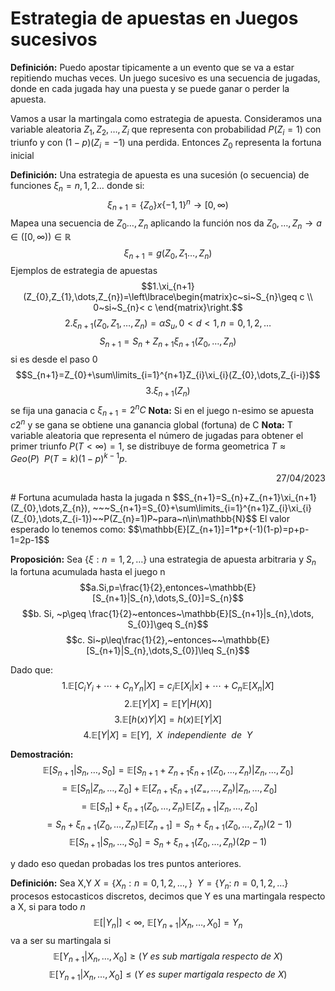 # Estrategia de  apuestas en Juegos sucesivos
**Definición:** Puedo apostar tipicamente a un evento que se va a estar repitiendo muchas veces. Un juego sucesivo es una secuencia de jugadas, donde en cada jugada hay una puesta y se puede ganar o perder la apuesta.

Vamos a usar la martingala como estrategia de apuesta.
Consideramos una variable aleatoria $Z_{1},Z_{2},\dots,Z_{i}$ que representa con probabilidad $P(Z_{i}=1)$ con triunfo y con $(1-p)(Z_{i}=-1)$ una perdida. Entonces $Z_{0}$ representa la fortuna inicial

**Definición:** Una estrategia de apuesta es una sucesión (o secuencia) de funciones $\xi_{n}=n, 1,2\dots$ donde si:
$$\xi_{n+1}=\{Z_{o}\}x\{-1,1\}^{n}\rightarrow[0,\infty)$$
Mapea una secuencia de $Z_{0}\dots, Z_{n}$ aplicando la función nos da $Z_{0},\dots,Z_{n}\rightarrow a\in([0,\infty))\in\mathbb{R}$ 
$$\xi_{n+1}=g(Z_{0},Z_{1}\dots,Z_{n})$$
Ejemplos de estrategia de apuestas
$$1.\xi_{n+1}(Z_{0},Z_{1},\dots,Z_{n})=\left\lbrace\begin{matrix}c~si~S_{n}\geq c \\ 0~si~S_{n}< c \end{matrix}\right.$$
$$2.\xi_{n+1}(Z_{0},Z_{1},\dots,Z_{n})=\alpha S_{u},0<d<1, n=0,1,2,\dots$$
$$S_{n+1}=S_{n}+Z_{n+1}\xi_{n+1}(Z_{0},\dots,Z_n)$$
si es desde el paso 0
$$S_{n+1}=Z_{0}+\sum\limits_{i=1}^{n+1}Z_{i}\xi_{i}(Z_{0},\dots,Z_{i-i})$$
$$3.\xi_{n+1}(Z_{n})$$
se fija una ganacia c $\xi_{n+1}=2^{n}C$
**Nota:** Si en el juego n-esimo se apuesta $c2^{n}$ y se gana se obtiene una ganancia global (fortuna) de C
**Nota:** T variable aleatoria que representa el número de jugadas para obtener el primer triunfo $P(T<\infty)=1$, se distribuye de forma geometrica $T\approx Geo(P)~~ P(T=k)(1-p)^{k-1}p$.

<div align='right'><p>27/04/2023</p></div>
# Fortuna acumulada hasta la jugada n
$$S_{n+1}=S_{n}+Z_{n+1}\xi_{n+1}(Z_{0},\dots,Z_{n}), ~~~S_{n+1}=S_{0}+\sum\limits_{i=1}^{n+1}Z_{i}\xi_{i}(Z_{0},\dots,Z_{i-1})~~P(Z_{n}=1)P~para~n\in\mathbb{N}$$
El valor esperado lo tenemos como:
$$\mathbb{E}[Z_{n+1}]=1*p+(-1)(1-p)=p+p-1=2p-1$$

**Proposición:** Sea $\lbrace\xi:n=1,2,\dots\rbrace$ una estrategia de apuesta arbitraria y $S_{n}$ la fortuna acumulada hasta el juego n
$$a.Si,p=\frac{1}{2},entonces~\mathbb{E}[S_{n+1}|S_{n},\dots,S_{0}]=S_{n}$$
$$b. Si, ~p\geq \frac{1}{2}~entonces~\mathbb{E}[S_{n+1}|s_{n},\dots, S_{0}]\geq S_{n}$$
$$c. Si~p\leq\frac{1}{2},~entonces~~\mathbb{E}[S_{n+1}|S_{n},\dots,S_{0}]\leq S_{n}$$

Dado que:
$$1.\mathbb{E}[C_{i}Y_{i}+\cdots+C_{n}Y_{n}|X]=c_{i}\mathbb{E}[X_{i}|x]+\cdots+C_{n}\mathbb{E}[X_{n} |X]$$
$$2. \mathbb{E}[Y|X]=\mathbb{E}[Y|H(X)]$$
$$3.\mathbb{E}[h(x)Y|X]=h(x)\mathbb{E}[Y|X]$$
$$4.\mathbb{E}[Y|X]=\mathbb{E}[Y],~~X~~independiente~~de ~~Y$$

**Demostración:**
$$\mathbb{E}[S_{n+1}|S_{n},\dots,S_{0}]=\mathbb{E}[S_{n+1}+Z_{n+1}\xi_{n+1}(Z_{0},\dots,Z_{n})|Z_{n},\dots,Z_{0}]$$
$$=\mathbb{E}[S_{n}|Z_{n},\dots,Z_{0}]+\mathbb{E}[Z_{n+1}\xi_{n+1}(Z_{=},\dots,Z_{n})|Z_{n},\dots,Z_{0}]$$
$$=\mathbb{E}[S_{n}]+\xi_{n+1}(Z_{0},\dots,Z_{n})\mathbb{E}[Z_{n+1}|Z_{n},\dots,Z_{0}]$$
$$=S_{n}+\xi_{n+1}(Z_{0},\dots,Z_{n})\mathbb{E}[Z_{n+1}]=S_{n}+\xi_{n+1}(Z_{0},\dots,Z_{n})(2-1)$$
$$\mathbb{E}[S_{n+1}|S_{n},\dots,S_{0}]=S_{n}+\xi_{n+1}(Z_{0},\dots,Z_{n})(2p-1)$$

y dado eso quedan probadas los tres puntos anteriores.

**Definición:** Sea X,Y $X=\lbrace X_{n}:n=0,1,2,\dots,\rbrace~~Y=\lbrace Y_{n}:~n=0,1,2,\dots\rbrace$ procesos estocasticos discretos, decimos que Y es una martingala respecto a X, si para todo $n$ 
$$\mathbb{E}[|Y_{n}|]<\infty,~\mathbb{E}[Y_{n+1}|X_{n},\dots,X_{0}]=Y_{n}$$
va a ser su martingala si
$$\mathbb{E}[Y_{n+1}|X_{n},\dots,X_{0}]\geq(Y~es~sub~martigala~respecto~de~X)$$
$$\mathbb{E}[Y_{n+1}|X_{n},\dots,X_{0}]\leq(Y~es~super~martigala~respecto~de~X)$$

